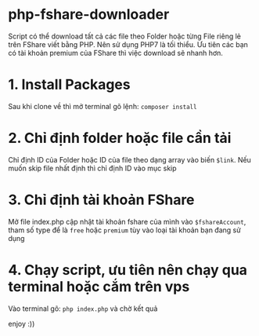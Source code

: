# php-fshare-downloader
Script có thể download tất cả các file theo Folder hoặc từng File riêng lẻ trên FShare viết bằng PHP. Nên sử dụng PHP7 là tối thiểu. Ưu tiên các bạn có tài khoản premium của FShare thì việc download sẽ nhanh hơn.

# 1. Install Packages

Sau khi clone về thì mở terminal gõ lệnh: ```composer install```

# 2. Chỉ định folder hoặc file cần tải
Chỉ định ID của Folder hoặc ID của file theo dạng array vào biến ```$link```. Nếu muốn skip file nhất định thì chỉ định ID vào mục skip

# 3. Chỉ định tài khoản FShare

Mở file index.php cập nhật tài khoản fshare của mình vào ```$fshareAccount```, tham số type để là ```free``` hoặc ```premium``` tùy vào loại tài khoản bạn đang sử dụng

# 4. Chạy script, ưu tiên nên chạy qua terminal hoặc cắm trên vps
Vào terminal gõ: ```php index.php``` và chờ kết quả

enjoy :))

